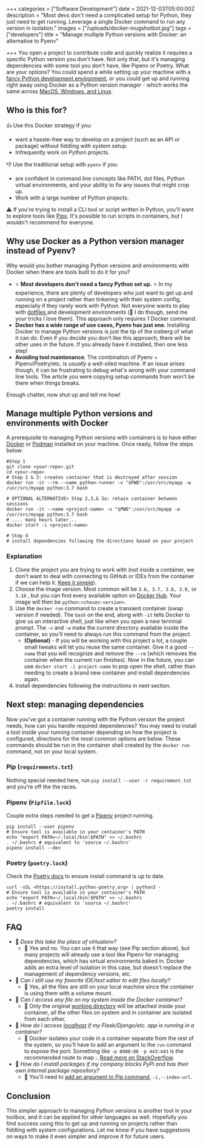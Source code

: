 +++
categories = ["Software Development"]
date = 2021-12-03T05:00:00Z
description = "Most devs don't need a complicated setup for Python, they just need to get running. Leverage a single Docker command to run any version in isolation."
images = ["/uploads/docker-mugshotbot.jpg"]
tags = ["developers"]
title = "Manage multiple Python versions with Docker: an alternative to Pyenv"

+++
You open a project to contribute code and quickly realize it requires a specific Python version you don't have. Not only that, but it's managing dependencies with some tool you don't have, like Pipenv or Poetry. What are your options? You could spend a while setting up your machine with a [fancy Python development environment](https://jacobian.org/2019/nov/11/python-environment-2020/), or you could get up and running right away using Docker as a Python version manager - which works the same across [MacOS, Windows, and Linux](https://docs.docker.com/get-docker/).

## Who is this for?

👍 Use this Docker strategy if you:

* want a hassle-free way to develop on a project (such as an API or package) without fiddling with system setup.
* Infrequently work on Python projects.

👎 Use the traditional setup with `pyenv` if you:

* are confident in command line concepts like PATH, dot files, Python virtual environments, and your ability to fix any issues that might crop up.
* Work with a large number of Python projects.

⚠️ If you're trying to install a CLI tool or script written in Python, you'll want to explore tools like [Pipx](https://github.com/pypa/pipx). It's possible to run scripts in containers, but I wouldn't recommend for everyone.

## Why use Docker as a Python version manager instead of Pyenv?

Why would you bother managing Python versions and environments with Docker when there are tools built to do it for you?

* ⭐ **Most developers don't need a fancy Python set up.** ⭐ In my experience, there are plenty of developers who just want to get up and running on a project rather than tinkering with their system config, especially if they rarely work with Python. Not everyone wants to play with [dotfiles ](https://github.com/search?q=dotfiles)and development environments (😬 I do though, send me your tricks I love them). This approach only requires 1 Docker command.
* **Docker has a wide range of use cases, Pyenv has just one**. Installing Docker to manage Python versions is just the tip of the iceberg of what it can do. Even if you decide you don't like this approach, there will be other uses in the future. If you already have it installed, then one less step!
* **Avoiding tool maintenance**. The combination of Pyenv + Pipenv/Poetry/etc. is _usually_ a well-oiled machine. If an issue arises though, it can be frustrating to debug what's wrong with your command line tools. The article you were copying setup commands from won't be there when things breaks.

Enough chatter, now shut up and tell me how!

## Manage multiple Python versions and environments with Docker

A prerequisite to managing Python versions with containers is to have either [Docker](https://docker.com) or [Podman](https://podman.io/) installed on your machine. Once ready, follow the steps below:

    #Step 1
    git clone <your-repo>.git
    cd <your-repo>
    # Step 2 & 3: creates container that is destroyed after session
    docker run -it --rm --name python-runner -v "$PWD":/usr/src/myapp -w /usr/src/myapp python:3.7 bash 
    
    # OPTIONAL ALTERNATIVE> Step 2,3,& 3a: retain container between sessions
    docker run -it --name <project-name> -v "$PWD":/usr/src/myapp -w /usr/src/myapp python:3.7 bash
    # .... many hours later...
    docker start -i <project-name>
    
    # Step 4
    # install dependencies following the directions based on your project

### Explanation

1. Clone the project you are trying to work with (not inside a container, we don't want to deal with connecting to GitHub or IDEs from the container if we can help it. [Keep it simple](https://en.wikipedia.org/wiki/KISS_principle)).
2. Choose the image version. Most common will be `3.6, 3.7, 3.8, 3.9,` or `3.10` , but you can find every available option on [Docker Hub](https://hub.docker.com/_/python/). Your image will then be `python:<chosen-version>`.
3. Use the `docker run` command to create a transient container (swap version if needed). The `bash` on the end, along with `-it` tells Docker to give us an interactive shell, just like when you open a new terminal prompt. The `-v` and `-w` make the current directory available inside the container, so you'll need to always run this command from the project.
   * **(Optional)** - If you will be working with this project a lot, a couple small tweaks will let you reuse the same container. Give it a good `--name` that you will recognize and remove the `--rm` (which removes the container when the current run finishes). Now in the future, you can use `docker start -i project-name` to pop open the shell, rather than needing to create a brand new container and install dependencies again.
4. Install dependencies following the instructions in next section.

## Next step: managing dependencies

Now you've got a container running with the Python version the project needs, how can you handle required dependencies? You may need to install a tool inside your running container depending on how the project is configured, directions for the most common options are below. These commands should be run in the container shell created by the `docker run` command, not on your local system.

### Pip (`requirements.txt`)

Nothing special needed here, run `pip install --user -r requirement.txt` and you're off the the races.

### Pipenv (`Pipfile.lock`)

Couple extra steps needed to get a [Pipenv](https://pipenv.pypa.io/en/latest/) project running.

    pip install --user pipenv
    # Ensure tool is available in your container's PATH
    echo "export PATH=~/.local/bin:$PATH" >> ~/.bashrc
    . ~/.bashrc # equivalent to 'source ~/.bashrc'
    pipenv install --dev

### Poetry (`poetry.lock`)

Check the [Poetry docs](https://python-poetry.org/docs/master/#installation) to ensure install command is up to date.

    curl -sSL <https://install.python-poetry.org> | python3 -
    # Ensure tool is available in your container's PATH
    echo "export PATH=~/.local/bin:$PATH" >> ~/.bashrc
    . ~/.bashrc # equivalent to 'source ~/.bashrc'
    poetry install

## FAQ

* 🙋 _Does this take the place of virtualenv?_
  * 📣 Yes and no. You can use it that way (see Pip section above), but many projects will already use a tool like Pipenv for managing dependencies, which has virtual environments baked in. Docker adds an extra level of isolation in this case, but doesn't replace the management of dependency versions, etc.
* 🙋 _Can I still use my favorite IDE/text editor to edit files locally?_
  * 📣 Yes, all the files are still on your local machine since the container is using them with a volume mount.
* 🙋 _Can I access any file on my system inside the Docker container?_
  * 📣 Only the original [working directory](https://explainshell.com/explain/1/pwd) will be attached inside your container, all the other files on system and in container are isolated from each other.
* 🙋 _How do I access_ [_localhost_](http://localhost) _if my Flask/Django/etc. app is running in a container?_
  * 📣 Docker isolates your code in a container separate from the rest of the system, so you'll have to add an argument to the `run` command to expose the port. Something like `-p 8080:80 -p 443:443` is the recommended route to map <localhost-port>:<container-port>. [Read more on StackOverflow](https://stackoverflow.com/questions/37981001/how-can-i-run-a-docker-container-on-localhost-over-the-default-ip).
* 🙋 _How do I install packages if my company blocks PyPi and has their own internal package repository?_
  * 📣 You'll need to [add an argument to Pip command](https://pip.pypa.io/en/stable/cli/pip_install/#install-index-url), `-i,--index-url`.

## Conclusion

This simpler approach to managing Python versions is another tool in your toolbox, and it can be applied for other languages as well. Hopefully you find success using this to get up and running on projects rather than fiddling with system configurations. Let me know if you have suggestions on ways to make it even simpler and improve it for future users.
